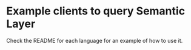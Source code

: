 # Example clients to query Semantic Layer

Check the README for each language for an example of how to use it.
